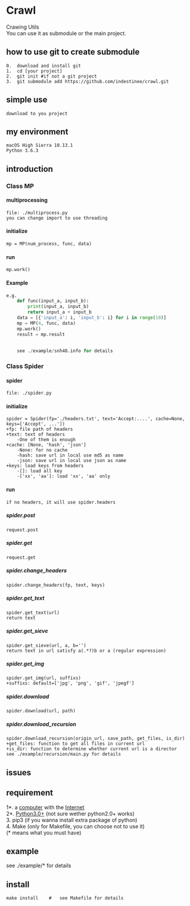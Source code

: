 # Crawl
Crawing Utils  
You can use it as submodule or the main project.
## how to use git to create submodule
    0.  download and install git
    1.  cd [your project]
    2.  git init #if not a git project
    3.  git submodule add https://github.com/indestinee/crawl.git
## simple use
    download to you project
## my environment
    macOS High Sierra 10.13.1
    Python 3.6.3
## introduction
### Class MP
#### multiprocessing
	file: ./multiprocess.py  
	you can change import to use threading
#### initialize
	mp = MP(num_process, func, data)
#### run
	mp.work()
#### Example
```python
e.g.
	def func(input_a, input_b):
		print(input_a, input_b)
		return input_a + input_b	
	data = [{'input_a': i, 'input_b': i} for i in range(10)]
	mp = MP(4, func, data)
	mp.work()
	result = mp.result
		
	
	see ./example/snh48.info for details
```
### Class Spider
#### spider
	file: ./spider.py
#### initialize
	spider = Spider(fp='./headers.txt', text='Accept:....', cache=None, keys=['Accept', ...'])
	+fp: file path of headers
	+text: text of headers
		-One of them is enough
	+cache: [None, 'hash', 'json']
		-None: for no cache
		-hash: save url in local use md5 as name
		-json: save url in local use json as name
	+keys: load keys from headers
		-[]: load all key
		-['xx', 'aa']: load 'xx', 'aa' only
#### run
	if no headers, it will use spider.headers
##### spider.post
	request.post
##### spider.get
	request.get 
##### spider.change_headers
	spider.change_headers(fp, text, keys)
##### spider.get_text
    spider.get_text(url)
	return text
##### spider.get_sieve
    spider.get_sieve(url, a, b='')
	return text in url satisfy a(.*?)b or a (regular expression)
##### spider.get_img
	spider.get_img(url, suffixs)
	+suffixs: default=['jpg', 'png', 'gif', 'jpegf']
##### spider.download
	spider.download(url, path)
##### spider.download_recursion
	spider.download_recursion(origin_url, save_path, get_files, is_dir)
	+get_files: function to get all files in current url
    +is_dir: function to determine whether current url is a director
	see ./example/recursion/main.py for details

##  issues


##  requirement
1\*.  a <a href='https://www.google.com/search?&q=computer&oq=computer'>computer</a> with the <a href='http://paste.ubuntu.com/26010673/'>Internet</a>  
2\*.  <a href='https://www.python.org/downloads/'>Python3.0+</a>  (not sure wether python2.0+ works)  
3.  pip3    (if you wanna install extra package of python)  
4.  Make    (only for Makefile, you can choose not to use it)  
(\* means what you must have)  

##  example
see ./example/* for details

##  install
```shell
make install    #   see Makefile for details
```
